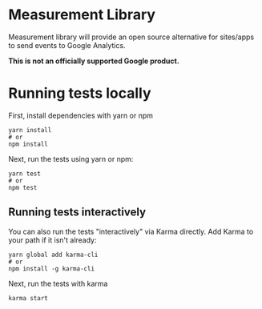 # Measurement Library

Measurement library will provide an open source alternative for sites/apps to send events to Google Analytics.

**This is not an officially supported Google product.**

# Running tests locally

First, install dependencies with yarn or npm
```shell script
yarn install
# or
npm install
```

Next, run the tests using yarn or npm:

```shell script
yarn test
# or
npm test
```

## Running tests interactively
You can also run the tests "interactively" via Karma directly. Add Karma to your path if it isn't already:

```shell script
yarn global add karma-cli
# or
npm install -g karma-cli
```

Next, run the tests with karma

```shell script
karma start
```